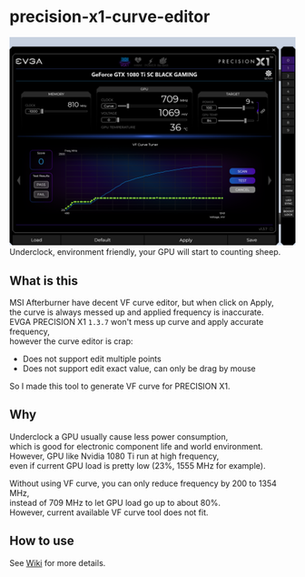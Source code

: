 # precision-x1-curve-editor
<img width="1032" src="https://raw.githubusercontent.com/mhtvsSFrpHdE/precision-x1-curve-editor/main/Resource/Demo.png"/>
Underclock, environment friendly, your GPU will start to counting sheep.

## What is this
MSI Afterburner have decent VF curve editor, but when click on Apply,  
the curve is always messed up and applied frequency is inaccurate.  
EVGA PRECISION X1 `1.3.7` won't mess up curve and apply accurate frequency,  
however the curve editor is crap:
- Does not support edit multiple points
- Does not support edit exact value, can only be drag by mouse

So I made this tool to generate VF curve for PRECISION X1.

## Why
Underclock a GPU usually cause less power consumption,  
which is good for electronic component life and world environment.  
However, GPU like Nvidia 1080 Ti run at high frequency,  
even if current GPU load is pretty low (23%, 1555 MHz for example).

Without using VF curve, you can only reduce frequency by 200 to 1354 MHz,  
instead of 709 MHz to let GPU load go up to about 80%.  
However, current available VF curve tool does not fit.

## How to use
See [Wiki](https://github.com/mhtvsSFrpHdE/precision-x1-curve-editor/wiki) for more details.
